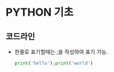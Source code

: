 # PYTHON 기초

## 코드라인

- 한줄로 표기할때는 ;을 작성하여 표기 가능.

  ```python
  print('hello');print('world')
  ```

  

  